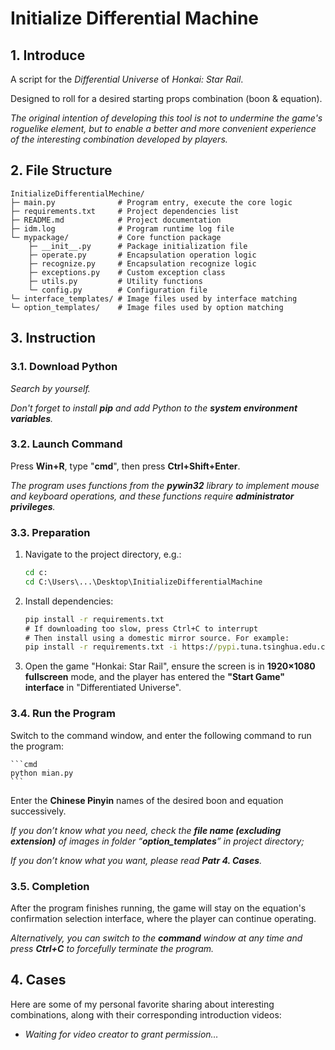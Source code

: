 # Initialize Differential Machine

## 1. Introduce

A script for the *Differential Universe* of *Honkai: Star Rail*.

Designed to roll for a desired starting props combination (boon & equation).

*The original intention of developing this tool is not to undermine the game's roguelike element, but to enable a better and more convenient experience of the interesting combination developed by players.*

## 2. File Structure

```plaintext
InitializeDifferentialMechine/
├─ main.py 				# Program entry, execute the core logic
├─ requirements.txt 	# Project dependencies list
├─ README.md 			# Project documentation
├─ idm.log 				# Program runtime log file
└─ mypackage/ 			# Core function package
	├─ __init__.py 		# Package initialization file
	├─ operate.py 		# Encapsulation operation logic
	├─ recognize.py 	# Encapsulation recognize logic
	├─ exceptions.py 	# Custom exception class
	├─ utils.py 		# Utility functions
	└─ config.py 		# Configuration file
└─ interface_templates/ # Image files used by interface matching
└─ option_templates/ 	# Image files used by option matching
```

## 3. Instruction

### 3.1. Download Python

*Search by yourself.*

*Don't forget to install **pip** and add Python to the **system environment variables**.*

### 3.2. Launch Command

Press **Win+R**, type "**cmd**", then press **Ctrl+Shift+Enter**.

*The program uses functions from the **pywin32** library to implement mouse and keyboard operations, and these functions require **administrator privileges**.*

### 3.3. Preparation

1. Navigate to the project directory, e.g.:

    ```cmd
    cd c:
    cd C:\Users\...\Desktop\InitializeDifferentialMachine
    ```

2. Install dependencies:

	```cmd
	pip install -r requirements.txt
	# If downloading too slow, press Ctrl+C to interrupt
	# Then install using a domestic mirror source. For example:
	pip install -r requirements.txt -i https://pypi.tuna.tsinghua.edu.cn/simple
	```

3. Open the game "Honkai: Star Rail", ensure the screen is in **1920×1080 fullscreen** mode, and the player has entered the **"Start Game" interface** in "Differentiated Universe".

### 3.4. Run the Program

Switch to the command window, and enter the following command to run the program:

	```cmd
	python mian.py
	```

Enter the **Chinese Pinyin** names of the desired boon and equation successively.

*If you don’t know what you need, check the **file name (excluding extension)** of images in folder “**option_templates**” in project directory;*

*If you don’t know what you want, please read **Patr 4. Cases**.*

### 3.5. Completion

After the program finishes running, the game will stay on the equation's confirmation selection interface, where the player can continue operating.

*Alternatively, you can switch to the **command** window at any time and press **Ctrl+C** to forcefully terminate the program.*

## 4. Cases

Here are some of my personal favorite sharing about interesting combinations, along with their corresponding introduction videos:

- *Waiting for video creator to grant permission…*
